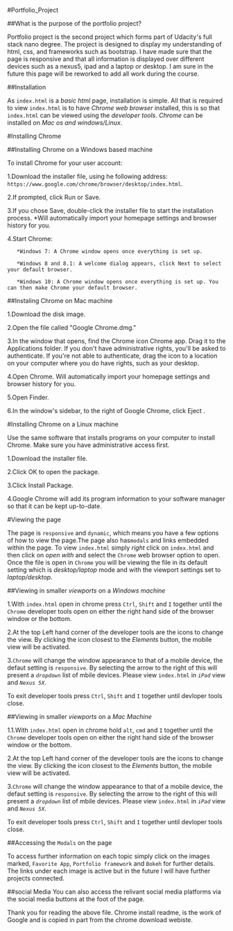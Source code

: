 #Portfolio_Project

##What is the purpose of the portfolio project?

Portfolio project is the second project which forms part of Udacity's full stack nano degree. The project is designed to display my understanding of html, css, and frameworks such as bootstrap. I have made sure that the page is responsive and that all information is displayed over different devices such as a nexus5, ipad and a laptop or desktop. I am sure in the future this page will be reworked to add all work during the course.

##Installation

As `index.html` is a _basic html_ page, installation is simple. All that is required to view `index.html` is to have _Chrome web browser_ installed, this is so that `index.html` can be viewed using the _developer tools_. _Chrome_ can be installed on _Mac os and windows/Linux_.

#Installing Chrome

##Installing Chrome on a Windows based machine

To install Chrome for your user account:

1.Download the installer file, using he following address: `https://www.google.com/chrome/browser/desktop/index.html`.

2.If prompted, click Run or Save.

3.If you chose Save, double-click the installer file to start the installation process.
       *Will automatically import your homepage settings and browser history for you.

4.Start Chrome:
       
       *Windows 7: A Chrome window opens once everything is set up.
       
       *Windows 8 and 8.1: A welcome dialog appears, click Next to select your default browser.
       
       *Windows 10: A Chrome window opens once everything is set up. You can then make Chrome your default browser.

##Instaling Chrome on Mac machine

1.Download the disk image.

2.Open the file called "Google Chrome.dmg."

3.In the window that opens, find the Chrome icon Chrome app. Drag it to the Applications folder. If you don't have              administrative rights, you'll be asked to authenticate. If you're not able to authenticate, drag the icon to a               location on your computer where you do have rights, such as your desktop.

4.Open Chrome. Will automatically import your homepage settings and browser history for you.

5.Open Finder.

6.In the window's sidebar, to the right of Google Chrome, click Eject .

#Installing Chrome on a Linux machine

Use the same software that installs programs on your computer to install Chrome. Make sure you have administrative access first.

1.Download the installer file.

2.Click OK to open the package.

3.Click Install Package.

4.Google Chrome will add its program information to your software manager so that it can be kept up-to-date.


#Viewing the page

The page is `responsive` and `dynamic`, which means you have a few options of how to view the page.The page also has`modals` and links embedded within the page.
To view `index.html` simply *right* click on `index.html` and then click on *open with* and select the `Chrome` web browser option to open.
Once the file is open in `Chrome` you will be viewing the file in its default setting which is _desktop/laptop_ mode and with the viewport settings set to _laptop/desktop_.

##Viewing in smaller _viewports_ on a _Windows machine_

1.With `index.html` open in chrome press `Ctrl`, `Shift` and `I` together until the `Chrome` developer tools open on either the right hand side of the browser window or the bottom.

2.At the top Left hand corner of the developer tools are the icons to change the view. By clicking the icon closest to the _Elements_ button, the mobile view will be activated.

3.`Chrome` will change the window appearance to that of a mobile device, the defaut setting is `responsive`. By selecting the arrow to the right of this will present a _`dropdown`_ list of mbile devices. Please view `index.html` in _`iPad`_ view and _`Nexus 5X`_.

To exit developer tools press `Ctrl`, `Shift` and `I` together until devloper tools close.

##Viewing in smaller _viewports_ on a _Mac Machine_

1.1.With `index.html` open in chrome hold `alt`, `cmd` and `I` together until the `Chrome` developer tools open on either the right hand side of the browser window or the bottom.

2.At the top Left hand corner of the developer tools are the icons to change the view. By clicking the icon closest to the _Elements_ button, the mobile view will be activated.

3.`Chrome` will change the window appearance to that of a mobile device, the defaut setting is `responsive`. By selecting the arrow to the right of this will present a _`dropdown`_ list of mbile devices. Please view `index.html` in _`iPad`_ view and _`Nexus 5X`_.

To exit developer tools press `Ctrl`, `Shift` and `I` together until devloper tools close.

##Accessing the `Modals` on the page

To access further information on each topic simply click on the images marked, `Favorite App`, `Portfolio framework` and `Bokeh` for further details.
The links under each image is active but in the future I will have further projects connected.

##social Media
You can also access the relivant social media platforms via the social media buttons at the foot of the page.

Thank you for reading the above file. Chrome install readme, is the work of Google and is copied in part from the chrome download webiste.

